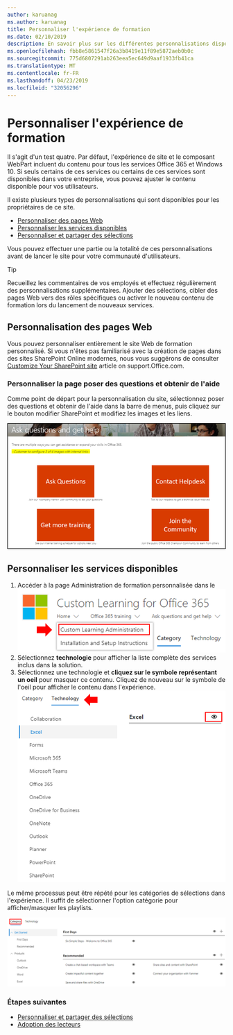 ```yaml
---
author: karuanag
ms.author: karuanag
title: Personnaliser l'expérience de formation
ms.date: 02/10/2019
description: En savoir plus sur les différentes personnalisations disponibles avec la formation personnalisée pour Office 365
ms.openlocfilehash: fbb8e5861547f26a3b8419e11f89e5872aeb0b0c
ms.sourcegitcommit: 775d6807291ab263eea5ec649d9aaf1933fb41ca
ms.translationtype: MT
ms.contentlocale: fr-FR
ms.lasthandoff: 04/23/2019
ms.locfileid: "32056296"
---
```

# <a name="customize-the-training-experience"></a>Personnaliser l'expérience de formation

Il s'agit d'un test quatre. Par défaut, l'expérience de site et le composant WebPart incluent du contenu pour tous les services Office 365 et Windows 10.  Si seuls certains de ces services ou certains de ces services sont disponibles dans votre entreprise, vous pouvez ajuster le contenu disponible pour vos utilisateurs.  

Il existe plusieurs types de personnalisations qui sont disponibles pour les propriétaires de ce site. 

- [Personnaliser des pages Web](#customizing-web-pages)
- [Personnaliser les services disponibles](#customize-available-services)
- [Personnaliser et partager des sélections](customplaylist.md)

Vous pouvez effectuer une partie ou la totalité de ces personnalisations avant de lancer le site pour votre communauté d'utilisateurs.  

> [!TIP]
> Recueillez les commentaires de vos employés et effectuez régulièrement des personnalisations supplémentaires.  Ajouter des sélections, cibler des pages Web vers des rôles spécifiques ou activer le nouveau contenu de formation lors du lancement de nouveaux services. 

## <a name="customizing-web-pages"></a>Personnalisation des pages Web

Vous pouvez personnaliser entièrement le site Web de formation personnalisé. Si vous n'êtes pas familiarisé avec la création de pages dans des sites SharePoint Online modernes, nous vous suggérons de consulter [Customize Your SharePoint site](https://support.office.com/en-us/article/customize-your-sharepoint-site-320b43e5-b047-4fda-8381-f61e8ac7f59b) article on support.Office.com. 

### <a name="customize-the-ask-questions-and-get-help-page"></a>Personnaliser la page **poser des questions et obtenir de l'aide**

Comme point de départ pour la personnalisation du site, sélectionnez poser des questions et obtenir de l'aide dans la barre de menus, puis cliquez sur le bouton modifier SharePoint et modifiez les images et les liens. 

![custom_ask. png](media/custom_ask.png)

## <a name="customize-available-services"></a>Personnaliser les services disponibles

1.  Accéder à la page Administration de formation personnalisée dans le ![site Web custom_admin. png](media/custom_admin.png)
1. Sélectionnez **technologie** pour afficher la liste complète des services inclus dans la solution.
1. Sélectionnez une technologie et **cliquez sur le symbole représentant un oeil** pour masquer ce contenu.  Cliquez de nouveau sur le symbole de l'oeil pour afficher le contenu dans l'expérience. 
![personnalisé](media/custom_techlist.png)

Le même processus peut être répété pour les catégories de sélections dans l'expérience.  Il suffit de sélectionner l'option catégorie pour afficher/masquer les playlists. 

![custom_cat. png](media/custom_cat.png)

### <a name="next-steps"></a>Étapes suivantes

- [Personnaliser et partager des sélections](customplaylist.md)
- [Adoption des lecteurs](driveadoption.md) 